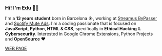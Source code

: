 ### Hi! I'm [Edu](http://hipotesi.org/) 👋🏼

I'm a **13 years student** born in Barcelona ☀️, working at [Streamus ByPasser](https://chrome.google.com/webstore/detail/streamus-bypasser/dmoemfoopcalicnobhengkfgghjndibo?hl=es&authuser=0) and [Spotify Mute Ads](https://chrome.google.com/webstore/detail/spotify-mute-ads/olnlcfclbjbhklimmoemghniloimbake?hl=es&authuser=0). I'm a coding passionate that is focused on **JavaScript, Python, HTML & CSS**, specifically in **Ethical Hacking** & **Cybersecurity**. Interested in Google Chrome Extensions, Python Projects and **OpenSource** ❤️

[WEB PAGE](http://hipotesi.org/)
